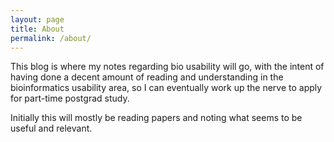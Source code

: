 ```yaml
---
layout: page
title: About
permalink: /about/
---
```




This blog is where my notes regarding bio usability will go, with the intent of having done a decent amount of reading and understanding in the bioinformatics usability area, so I can eventually work up the nerve to apply for part-time postgrad study.

Initially this will mostly be reading papers and noting what seems to be useful and relevant.
